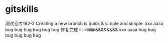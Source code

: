 # gitskills
测试仓库192-2
Creating a new branch is quick & simple  and simple.
xxx aaaa bug bug bug bug bug bug
修复完成
iiiiiiiiiiiiiii&&&&&&&& xxx aaaa bug bug bug bug bug bug
